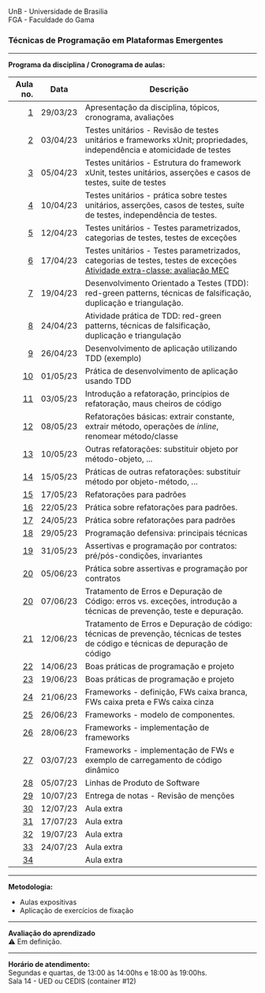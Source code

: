 UnB - Universidade de Brasilia  
FGA - Faculdade do Gama  

### Técnicas de Programação em Plataformas Emergentes

---

**Programa da disciplina / Cronograma de aulas:**   

|     Aula no. |  **Data** |Descrição                                                                                                                         |
|-------------:|:---------:|----------------------------------------------------------------------------------------------------------------------------------|
|   [1](aula1) |  29/03/23 | Apresentação da disciplina, tópicos, cronograma, avaliações                                                                      |
|   [2](aula2) |  03/04/23 | Testes unitários - Revisão de testes unitários e frameworks xUnit; propriedades, independência e atomicidade de testes           |
|   [3](aula3) |  05/04/23 | Testes unitários - Estrutura do framework xUnit, testes unitários, asserções e casos de testes, suite de testes                  |
|   [4](aula4) |  10/04/23 | Testes unitários - prática sobre testes unitários, asserções, casos de testes, suíte de testes, independência de testes.         |
|   [5](aula5) |  12/04/23 | Testes unitários - Testes parametrizados, categorias de testes, testes de exceções                                               |
|   [6](aula6) |  17/04/23 | Testes unitários - Testes parametrizados, categorias de testes, testes de exceções [Atividade extra-classe: avaliação MEC](extraClasse/exercicioFixacaoTestesParametrizados) |
|   [7](aula7) |  19/04/23 | Desenvolvimento Orientado a Testes (TDD): red-green patterns, técnicas de falsificação, duplicação e triangulação.               |
|   [8](aula8) |  24/04/23 | Atividade prática de TDD: red-green patterns, técnicas de falsificação, duplicação e triangulação                                |
|   [9](aula9) |  26/04/23 | Desenvolvimento de aplicação utilizando TDD (exemplo)                                                                            |
| [10](aula10) |  01/05/23 | Prática de desenvolvimento de aplicação usando TDD                                                                               |
| [11](aula11) |  03/05/23 | Introdução a refatoração, princípios de refatoração, maus cheiros de código                                                      |
| [12](aula12) |  08/05/23 | Refatorações básicas: extrair constante, extrair método, operações de _inline_, renomear método/classe                           |
| [13](aula13) |  10/05/23 | Outras refatorações: substituir objeto por método-objeto, ...                                                                    |
| [14](aula14) |  15/05/23 | Práticas de outras refatorações: substituir método por objeto-método, ...                                                        |
| [15](aula15) |  17/05/23 | Refatorações para padrões                                                                                                        |
| [16](aula16) |  22/05/23 | Prática sobre refatorações para padrões.                                                                                         |
| [17](aula17) |  24/05/23 | Prática sobre refatorações para padrões                                                                                          |
| [18](aula18) |  29/05/23 | Programação defensiva: principais técnicas                                                                                       |
| [19](aula19) |  31/05/23 | Assertivas e programação por contratos: pré/pós-condições, invariantes                                                           |
| [20](aula20) |  05/06/23 | Prática sobre assertivas e programação por contratos                                                                             | 
| [20](aula20) |  07/06/23 | Tratamento de Erros e Depuração de Código: erros vs. exceções, introdução a técnicas de prevenção, teste e depuração.            |
| [21](aula21) |  12/06/23 | Tratamento de Erros e Depuração de código: técnicas de prevenção, técnicas de testes de código e técnicas de depuração de código |
| [22](aula22) |  14/06/23 | Boas práticas de programação e projeto                                                                                           |
| [23](aula23) |  19/06/23 | Boas práticas de programação e projeto                                                                                           |
| [24](aula24) |  21/06/23 | Frameworks - definição, FWs caixa branca, FWs caixa preta e FWs caixa cinza                                                      |
| [25](aula25) |  26/06/23 | Frameworks - modelo de componentes.                                                                                              |
| [26](aula26) |  28/06/23 | Frameworks - implementação de frameworks                                                                                         |
| [27](aula27) |  03/07/23 | Frameworks - implementação de FWs e exemplo de carregamento de código dinâmico                                                   | 
| [28](aula28) |  05/07/23 | Linhas de Produto de Software                                                                                                    |
| [29](aula29) |  10/07/23 | Entrega de notas - Revisão de menções                                                                                            |
| [30](aula30) |  12/07/23 | Aula extra                                                                                                                       |
| [31](aula31) |  17/07/23 | Aula extra                                                                                                                       |
| [32](aula32) |  19/07/23 | Aula extra                                                                                                                       |
| [33](aula33) |  24/07/23 | Aula extra                                                                                                                       |
| [34](aula34) |           | Aula extra                                                                                                                       |

--- 

**Metodologia:** 
* Aulas expositivas
* Aplicação de exercícios de fixação

---

**Avaliação do aprendizado**  
:warning: Em definição.


--- 
**Horário de atendimento:**  
Segundas e quartas, de 13:00 às 14:00hs e 18:00 às 19:00hs.  
Sala 14 - UED ou CEDIS (container #12)
